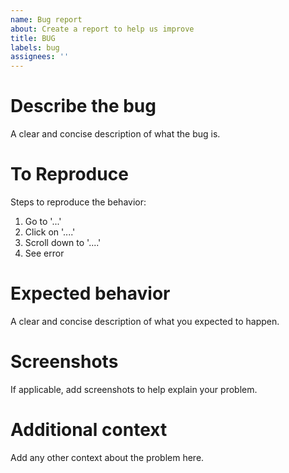 ```yaml
---
name: Bug report
about: Create a report to help us improve
title: BUG
labels: bug
assignees: ''
---
```


# Describe the bug

A clear and concise description of what the bug is.

# To Reproduce

Steps to reproduce the behavior:

1. Go to '...'
2. Click on '....'
3. Scroll down to '....'
4. See error

# Expected behavior

A clear and concise description of what you expected to happen.

# Screenshots

If applicable, add screenshots to help explain your problem.

# Additional context

Add any other context about the problem here.

